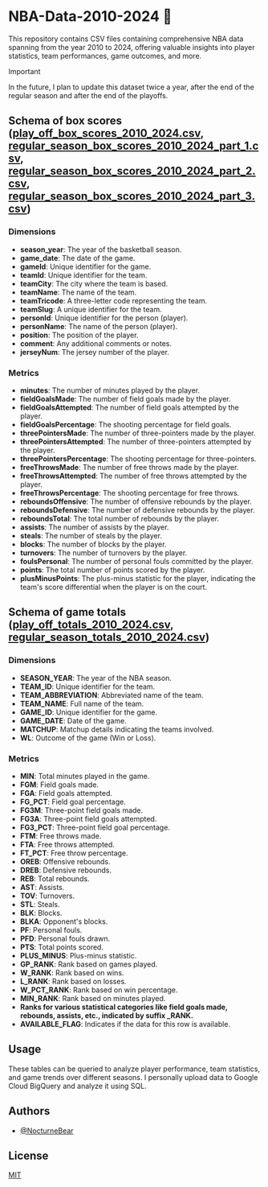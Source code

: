 # NBA-Data-2010-2024 🏀
This repository contains CSV files containing comprehensive NBA data spanning from the year 2010 to 2024, offering valuable insights into player statistics, team performances, game outcomes, and more.


> [!IMPORTANT]  
> In the future, I plan to update this dataset twice a year, after the end of the regular season and after the end of the playoffs.


## Schema of box scores ([play_off_box_scores_2010_2024.csv](https://github.com/NocturneBear/NBA-Data-2010-2024/blob/main/play_off_box_scores_2010_2024.csv), [regular_season_box_scores_2010_2024_part_1.csv](https://github.com/NocturneBear/NBA-Data-2010-2024/blob/main/regular_season_box_scores_2010_2024_part_1.csv), [regular_season_box_scores_2010_2024_part_2.csv](https://github.com/NocturneBear/NBA-Data-2010-2024/blob/main/regular_season_box_scores_2010_2024_part_2.csv), [regular_season_box_scores_2010_2024_part_3.csv](https://github.com/NocturneBear/NBA-Data-2010-2024/blob/main/regular_season_box_scores_2010_2024_part_3.csv))

### Dimensions
- **season_year**: The year of the basketball season.
- **game_date**: The date of the game.
- **gameId**: Unique identifier for the game.
- **teamId**: Unique identifier for the team.
- **teamCity**: The city where the team is based.
- **teamName**: The name of the team.
- **teamTricode**: A three-letter code representing the team.
- **teamSlug**: A unique identifier for the team.
- **personId**: Unique identifier for the person (player).
- **personName**: The name of the person (player).
- **position**: The position of the player.
- **comment**: Any additional comments or notes.
- **jerseyNum**: The jersey number of the player.

### Metrics
- **minutes**: The number of minutes played by the player.
- **fieldGoalsMade**: The number of field goals made by the player.
- **fieldGoalsAttempted**: The number of field goals attempted by the player.
- **fieldGoalsPercentage**: The shooting percentage for field goals.
- **threePointersMade**: The number of three-pointers made by the player.
- **threePointersAttempted**: The number of three-pointers attempted by the player.
- **threePointersPercentage**: The shooting percentage for three-pointers.
- **freeThrowsMade**: The number of free throws made by the player.
- **freeThrowsAttempted**: The number of free throws attempted by the player.
- **freeThrowsPercentage**: The shooting percentage for free throws.
- **reboundsOffensive**: The number of offensive rebounds by the player.
- **reboundsDefensive**: The number of defensive rebounds by the player.
- **reboundsTotal**: The total number of rebounds by the player.
- **assists**: The number of assists by the player.
- **steals**: The number of steals by the player.
- **blocks**: The number of blocks by the player.
- **turnovers**: The number of turnovers by the player.
- **foulsPersonal**: The number of personal fouls committed by the player.
- **points**: The total number of points scored by the player.
- **plusMinusPoints**: The plus-minus statistic for the player, indicating the team's score differential when the player is on the court.

## Schema of game totals ([play_off_totals_2010_2024.csv](https://github.com/NocturneBear/NBA-Data-2010-2024/blob/main/play_off_totals_2010_2024.csv), [regular_season_totals_2010_2024.csv](https://github.com/NocturneBear/NBA-Data-2010-2024/blob/main/regular_season_totals_2010_2024.csv))

### Dimensions
- **SEASON_YEAR**: The year of the NBA season.
- **TEAM_ID**: Unique identifier for the team.
- **TEAM_ABBREVIATION**: Abbreviated name of the team.
- **TEAM_NAME**: Full name of the team.
- **GAME_ID**: Unique identifier for the game.
- **GAME_DATE**: Date of the game.
- **MATCHUP**: Matchup details indicating the teams involved.
- **WL**: Outcome of the game (Win or Loss).

### Metrics
- **MIN**: Total minutes played in the game.
- **FGM**: Field goals made.
- **FGA**: Field goals attempted.
- **FG_PCT**: Field goal percentage.
- **FG3M**: Three-point field goals made.
- **FG3A**: Three-point field goals attempted.
- **FG3_PCT**: Three-point field goal percentage.
- **FTM**: Free throws made.
- **FTA**: Free throws attempted.
- **FT_PCT**: Free throw percentage.
- **OREB**: Offensive rebounds.
- **DREB**: Defensive rebounds.
- **REB**: Total rebounds.
- **AST**: Assists.
- **TOV**: Turnovers.
- **STL**: Steals.
- **BLK**: Blocks.
- **BLKA**: Opponent's blocks.
- **PF**: Personal fouls.
- **PFD**: Personal fouls drawn.
- **PTS**: Total points scored.
- **PLUS_MINUS**: Plus-minus statistic.
- **GP_RANK**: Rank based on games played.
- **W_RANK**: Rank based on wins.
- **L_RANK**: Rank based on losses.
- **W_PCT_RANK**: Rank based on win percentage.
- **MIN_RANK**: Rank based on minutes played.
- **Ranks for various statistical categories like field goals made, rebounds, assists, etc., indicated by suffix _RANK.**
- **AVAILABLE_FLAG**: Indicates if the data for this row is available.

## Usage
These tables can be queried to analyze player performance, team statistics, and game trends over different seasons. I personally upload data to Google Cloud BigQuery and analyze it using SQL.


## Authors

- [@NocturneBear](https://github.com/NocturneBear)

## License

[MIT](https://github.com/NocturneBear/NBA-Data-2010-2024/blob/main/LICENSE)
